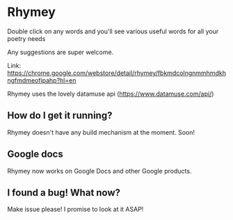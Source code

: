# Rhymey

Double click on any words and you'll see various useful words for all your poetry needs

Any suggestions are super welcome.

Link: https://chrome.google.com/webstore/detail/rhymey/fbkmdcolngnmmhmdkhngfmdmeofipahp?hl=en

Rhymey uses the lovely datamuse api (https://www.datamuse.com/api/)

## How do I get it running?

Rhymey doesn't have any build mechanism at the moment. Soon!

## Google docs

Rhymey now works on Google Docs and other Google products. 

## I found a bug! What now? 

Make issue please! I promise to look at it ASAP!


